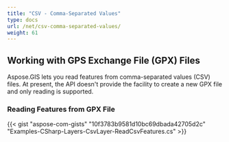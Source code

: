 ```yaml
---
title: "CSV - Comma-Separated Values"
type: docs
url: /net/csv-comma-separated-values/
weight: 61
---
```


## **Working with GPS Exchange File (GPX) Files**
Aspose.GIS lets you read features from comma-separated values (CSV) files. At present, the API doesn't provide the facility to create a new GPX file and only reading is supported.
### **Reading Features from GPX File**
{{< gist "aspose-com-gists" "10f3783b9581d10bc69dbada42705d2c" "Examples-CSharp-Layers-CsvLayer-ReadCsvFeatures.cs" >}}
